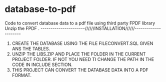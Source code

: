 # database-to-pdf
Code to convert database data to a pdf file using third party FPDF library 
Unzip the FPDF .
----------------------//////INSTALLATION//////---------------------

1. CREATE THE DATABASE USING THE FILE FILECONVERT.SQL GIVEN ANS THE TABLES.
2. UNZIP THE LIBS.ZIP AND PLACE THE FOLDER IN THE CURRENT PROJECT FOLDER. IF NOT YOU NEED TI CHANGE THE PATH IN THE CODE IN INCLUDE SECTION.
3. THIS PROJECT CAN CONVERT THE DATABASE DATA INTO A PDF FORMAT.

